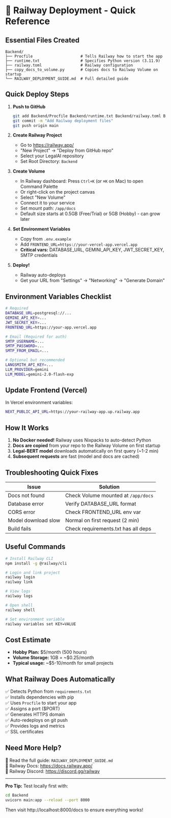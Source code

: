 # 🚂 Railway Deployment - Quick Reference

## Essential Files Created

```
Backend/
├── Procfile                     # Tells Railway how to start the app
├── runtime.txt                  # Specifies Python version (3.11.9)
├── railway.toml                 # Railway configuration
├── copy_docs_to_volume.py       # Copies docs to Railway Volume on startup
└── RAILWAY_DEPLOYMENT_GUIDE.md  # Full detailed guide
```

## Quick Deploy Steps

1. **Push to GitHub**

   ```bash
   git add Backend/Procfile Backend/runtime.txt Backend/railway.toml Backend/copy_docs_to_volume.py
   git commit -m "Add Railway deployment files"
   git push origin main
   ```

2. **Create Railway Project**

   - Go to https://railway.app/
   - "New Project" → "Deploy from GitHub repo"
   - Select your LegalAI repository
   - Set Root Directory: `Backend`

3. **Create Volume**

   - In Railway dashboard: Press `Ctrl+K` (or `⌘K` on Mac) to open Command Palette
   - Or right-click on the project canvas
   - Select "New Volume"
   - Connect it to your service
   - Set mount path: `/app/docs`
   - Default size starts at 0.5GB (Free/Trial) or 5GB (Hobby) - can grow later

4. **Set Environment Variables**

   - Copy from `.env.example`
   - Add `FRONTEND_URL=https://your-vercel-app.vercel.app`
   - **Critical vars:** DATABASE_URL, GEMINI_API_KEY, JWT_SECRET_KEY, SMTP credentials

5. **Deploy!**
   - Railway auto-deploys
   - Get your URL from "Settings" → "Networking" → "Generate Domain"

## Environment Variables Checklist

```bash
# Required
DATABASE_URL=postgresql://...
GEMINI_API_KEY=...
JWT_SECRET_KEY=...
FRONTEND_URL=https://your-app.vercel.app

# Email (Required for auth)
SMTP_USERNAME=...
SMTP_PASSWORD=...
SMTP_FROM_EMAIL=...

# Optional but recommended
LANGSMITH_API_KEY=...
LLM_PROVIDER=gemini
LLM_MODEL=gemini-2.0-flash-exp
```

## Update Frontend (Vercel)

In Vercel environment variables:

```bash
NEXT_PUBLIC_API_URL=https://your-railway-app.up.railway.app
```

## How It Works

1. **No Docker needed!** Railway uses Nixpacks to auto-detect Python
2. **Docs are copied** from your repo to the Railway Volume on first startup
3. **Legal-BERT model** downloads automatically on first query (~1-2 min)
4. **Subsequent requests** are fast (model and docs are cached)

## Troubleshooting Quick Fixes

| Issue               | Solution                            |
| ------------------- | ----------------------------------- |
| Docs not found      | Check Volume mounted at `/app/docs` |
| Database error      | Verify DATABASE_URL format          |
| CORS error          | Check FRONTEND_URL env var          |
| Model download slow | Normal on first request (2 min)     |
| Build fails         | Check requirements.txt has all deps |

## Useful Commands

```bash
# Install Railway CLI
npm install -g @railway/cli

# Login and link project
railway login
railway link

# View logs
railway logs

# Open shell
railway shell

# Set environment variable
railway variables set KEY=VALUE
```

## Cost Estimate

- **Hobby Plan:** $5/month (500 hours)
- **Volume Storage:** 1GB = ~$0.25/month
- **Typical usage:** ~$5-10/month for small projects

## What Railway Does Automatically

✅ Detects Python from `requirements.txt`  
✅ Installs dependencies with pip  
✅ Uses `Procfile` to start your app  
✅ Assigns a port ($PORT)  
✅ Generates HTTPS domain  
✅ Auto-redeploys on git push  
✅ Provides logs and metrics  
✅ SSL certificates

## Need More Help?

📖 Read the full guide: `RAILWAY_DEPLOYMENT_GUIDE.md`  
🔗 Railway Docs: https://docs.railway.app/  
💬 Railway Discord: https://discord.gg/railway

---

**Pro Tip:** Test locally first with:

```bash
cd Backend
uvicorn main:app --reload --port 8000
```

Then visit http://localhost:8000/docs to ensure everything works!
